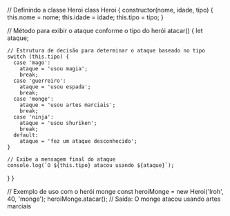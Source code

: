 // Definindo a classe Heroi
class Heroi {
  constructor(nome, idade, tipo) {
    this.nome = nome;
    this.idade = idade;
    this.tipo = tipo;
  }

  // Método para exibir o ataque conforme o tipo do herói
  atacar() {
    let ataque;

    // Estrutura de decisão para determinar o ataque baseado no tipo
    switch (this.tipo) {
      case 'mago':
        ataque = 'usou magia';
        break;
      case 'guerreiro':
        ataque = 'usou espada';
        break;
      case 'monge':
        ataque = 'usou artes marciais';
        break;
      case 'ninja':
        ataque = 'usou shuriken';
        break;
      default:
        ataque = 'fez um ataque desconhecido';
    }

    // Exibe a mensagem final do ataque
    console.log(`O ${this.tipo} atacou usando ${ataque}`);
  }
}

// Exemplo de uso com o herói monge
const heroiMonge = new Heroi('Iroh', 40, 'monge');
heroiMonge.atacar();  // Saída: O monge atacou usando artes marciais